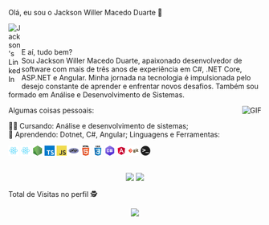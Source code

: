 <!-- <p align="left"> <img src="https://komarev.com/ghpvc/?username=jacksonduarte" alt="jacksonduarte" /> </p> -->

<!-- Obrigado por abrir meu README! Espero que algo aqui seja útil para você. Qualquer dúvida ou sugestão, crie uma issue por favor, assim todo mundo se ajuda! 🚀 ==================================================================================== -->

Olá, eu sou o Jackson Willer Macedo Duarte 👋
<br/>

<a href="https://www.linkedin.com/in/jackson-duarte-6b5748140/"> <img align="left" alt="Jackson's LinkedIn" width="26px" src="https://img.icons8.com/color/48/000000/linkedin-circled--v3.png" /> </a>

<br /> <br />

E aí, tudo bem?<br/> Sou Jackson Willer Macedo Duarte, apaixonado desenvolvedor de software com mais de três anos de experiência em C#, .NET Core, ASP.NET e Angular. Minha jornada na tecnologia é impulsionada pelo desejo constante de aprender e enfrentar novos desafios. Também sou formado em Análise e Desenvolvimento de Sistemas.

<img align="right" alt="GIF" src="https://i.giphy.com/media/v1.Y2lkPTc5MGI3NjExMDhtczZ5ZWx0YXI2eGtpb3k1MHJzM2hoZHhrNXRhaDF3M3BmNjFmaCZlcD12MV9pbnRlcm5hbF9naWZfYnlfaWQmY3Q9Zw/du3J3cXyzhj75IOgvA/giphy.gif" />

Algumas coisas pessoais:

👨‍🎓 Cursando: Análise e desenvolvimento de sistemas;<br>
🌱 Aprendendo: Dotnet, C#, Angular;
Linguagens e Ferramentas:

<code><img height="20" src="https://raw.githubusercontent.com/github/explore/80688e429a7d4ef2fca1e82350fe8e3517d3494d/topics/react/react.png"></code>
<code><img height="20" src="https://raw.githubusercontent.com/github/explore/80688e429a7d4ef2fca1e82350fe8e3517d3494d/topics/react-native/react-native.png"></code>
<code><img height="20" src="https://raw.githubusercontent.com/github/explore/80688e429a7d4ef2fca1e82350fe8e3517d3494d/topics/nodejs/nodejs.png"></code>
<code><img height="20" src="https://raw.githubusercontent.com/github/explore/80688e429a7d4ef2fca1e82350fe8e3517d3494d/topics/typescript/typescript.png"></code>
<code><img height="20" src="https://raw.githubusercontent.com/github/explore/80688e429a7d4ef2fca1e82350fe8e3517d3494d/topics/javascript/javascript.png"></code>
<code><img height="20" src="https://raw.githubusercontent.com/github/explore/80688e429a7d4ef2fca1e82350fe8e3517d3494d/topics/php/php.png"></code>
<code><img height="20" src="https://raw.githubusercontent.com/github/explore/80688e429a7d4ef2fca1e82350fe8e3517d3494d/topics/html/html.png"></code>
<code><img height="20" src="https://raw.githubusercontent.com/github/explore/80688e429a7d4ef2fca1e82350fe8e3517d3494d/topics/css/css.png"></code>
<code><img height="20" src="https://raw.githubusercontent.com/github/explore/80688e429a7d4ef2fca1e82350fe8e3517d3494d/topics/csharp/csharp.png"></code>
<code><img height="20" src="https://raw.githubusercontent.com/github/explore/80688e429a7d4ef2fca1e82350fe8e3517d3494d/topics/angular/angular.png"></code>
<code><img height="20" src="https://raw.githubusercontent.com/github/explore/80688e429a7d4ef2fca1e82350fe8e3517d3494d/topics/git/git.png"></code>
<code><img height="20" src="https://raw.githubusercontent.com/github/explore/80688e429a7d4ef2fca1e82350fe8e3517d3494d/topics/terminal/terminal.png"></code>


<br>
<div align='center'> <img height="180em" src="https://github-readme-stats.vercel.app/api?username=jacksonWiller&show_icons=true&theme=blue-green&include_all_commits=true&count_private=true"/> <img height="180em" src="https://github-readme-stats.vercel.app/api/top-langs/?username=jacksonWiller&layout=compact&langs_count=7&theme=blue-green"/> </div>

Total de Visitas no perfil :detective: <br>
<p align="center"> <img alingn="center" src="https://profile-counter.glitch.me/jacksonduarte/count.svg" /> </p>

<div align='center'> </div>
